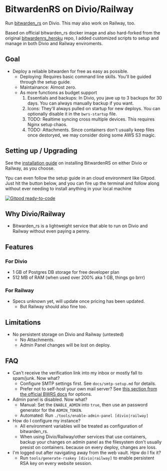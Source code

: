# BitwardenRS on Divio/Railway

Run [bitwarden_rs](https://github.com/dani-garcia/bitwarden_rs) on Divio.
This may also work on Railway, too.

Based on official bitwarden_rs docker image and also hard-forked
from the original [bitwardenrs_heroku](https://github.com/std2main/bitwardenrs_heroku)
repo, I added customized scripts to setup and manage in both
Divio and Railway enviroments.

## Goal
* Deploy a reliable bitwarden for free as easy as possible.
  * Deploying: Requires basic command line skills. You'll be guided through the setup guide.
  * Maintainance: Almost zero. 
  * As more functions as budget support
    1. Essentials and backups: In Divio, you jave up to 3 backups for 30 days. You can always manually backup if you want.
    2. Icons: They'll always pulled on startup for new deploys. You can optionally disable it in the `bwrs-startup` file.
    3. TODO: Realtime syncing cross multiple devices. This requires Nginx setup chaos.
    4. TODO: Attachments. Since containers don't usually keep files once destoryed, we may consider doing some AWS S3 magic.

## Setting up / Upgrading

See the [installation guide][install-guide] on installing BitwardenRS on
either Divio or Railway, as you choose.

[install-guide]: SETUP.md

Ypu can even follow the setup guide in an cloud environment like Gitpod. Just hit the button below,
and you can fire up the terminal and follow along without ever needing to install anything in your
local machine

[![Gitpod ready-to-code](https://img.shields.io/badge/Gitpod-ready--to--code-blue?logo=gitpod)](https://gitpod.io/#https://github.com/AndreiJirohHaliliDev2006/bitwardenrs-on-divio)

## Why Divio/Railway

* Bitwarden_rs is a lightweight service that able to run on
Divio and Railway without even paying a penny.

## Features

### For Divio

* 1 GB of Postgres DB storage for free developer plan
* 512 MB of RAM (when used over 200% aka 1 GB, things go brrr)

### For Railway

* Specs unknown yet, will update once pricing has been updated.
  * But Railway should also fine too.

## Limitations
* No persistent storage on Divio and Railway (untested)
  * No Attachments.
  * Admin Panel changes will be lost on deploy.

## FAQ
* Can't receive the verification link into my inbox or mostly
fall to spam/junk. Now what?
  * Configure SMTP settings first. See `docs/smtp-setup.md` for details.
  * Prefer not to self-host your own mail server? See [this section from the official BWRS docs](https://github.com/dani-garcia/bitwarden_rs/wiki/SMTP-configuration#smtp-servers) for options.
* Admin panel is disabled. Now what?
  * Manual: Set the `ENABLE_ADMIN` into `true`, then use an password generator for the `ADMIN_TOKEN`.
  * Automated: Run `./tools/enable-admin-panel [divio|railway]`
* How do I configure my instance?
  * All environment variables will be treated as configuration of bitwarden_rs.
  * When using Divio/Railway/other services that use containers, backup your changes on admin panel as the filesystem don't usually presist on containers.
  because on every deploy, changes are loss.
* I'm logged out after navigating away from the web vault. Hpw do I fix it?
  * Run `tools/generate-rsakey [divio|railway]` to enable persistent RSA key on every website session.
